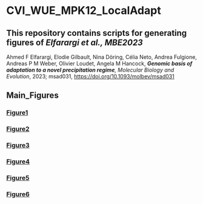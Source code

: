 # CVI_WUE_MPK12_LocalAdapt
## This repository contains scripts for generating figures of _Elfarargi et al., MBE2023_
Ahmed F Elfarargi, Elodie Gilbault, Nina Döring, Célia Neto, Andrea Fulgione, Andreas P M Weber, Olivier Loudet, Angela M Hancock, _**Genomic basis of adaptation to a novel precipitation regime**, Molecular Biology and Evolution_, 2023; msad031, https://doi.org/10.1093/molbev/msad031


## Main_Figures
### [Figure1](https://github.com/AhmedElfarargi/CVI_WUE_MPK12_LocalAdapt/blob/main/Main_Figures/Figure1/Figure1_CVI-MPK12.Rmd)
### [Figure2](https://github.com/AhmedElfarargi/CVI_WUE_MPK12_LocalAdapt/blob/main/Main_Figures/Figure2/Figure2_CVI-MPK12.Rmd)
### [Figure3](https://github.com/AhmedElfarargi/CVI_WUE_MPK12_LocalAdapt/blob/main/Main_Figures/Figure3/Figure3_CVI-MPK12.Rmd)
### [Figure4](https://github.com/AhmedElfarargi/CVI_WUE_MPK12_LocalAdapt/blob/main/Main_Figures/Figure4/Figure4_CVI-MPK12.Rmd)
### [Figure5](https://github.com/AhmedElfarargi/CVI_WUE_MPK12_LocalAdapt/blob/main/Main_Figures/Figure5/Figure5_CVI-MPK12.Rmd)
### [Figure6](https://github.com/AhmedElfarargi/CVI_WUE_MPK12_LocalAdapt/blob/main/Main_Figures/Figure6/Figure6_CVI-MPK12.Rmd)
